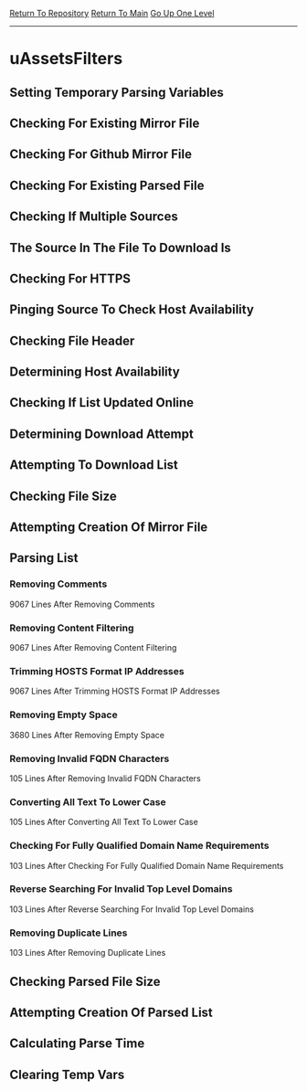 [Return To Repository](https://github.com/deathbybandaid/piholeparser/)
[Return To Main](https://github.com/deathbybandaid/piholeparser/blob/master/RecentRunLogs/Mainlog.md)
[Go Up One Level](https://github.com/deathbybandaid/piholeparser/blob/master/RecentRunLogs/TopLevelScripts/30-Processing-External-Blacklists.md)
____________________________________
# uAssetsFilters
## Setting Temporary Parsing Variables
## Checking For Existing Mirror File
## Checking For Github Mirror File
## Checking For Existing Parsed File
## Checking If Multiple Sources
## The Source In The File To Download Is
## Checking For HTTPS
## Pinging Source To Check Host Availability
## Checking File Header
## Determining Host Availability
## Checking If List Updated Online
## Determining Download Attempt
## Attempting To Download List
## Checking File Size
## Attempting Creation Of Mirror File
## Parsing List
### Removing Comments
9067 Lines After Removing Comments
### Removing Content Filtering
9067 Lines After Removing Content Filtering
### Trimming HOSTS Format IP Addresses
9067 Lines After Trimming HOSTS Format IP Addresses
### Removing Empty Space
3680 Lines After Removing Empty Space
### Removing Invalid FQDN Characters
105 Lines After Removing Invalid FQDN Characters
### Converting All Text To Lower Case
105 Lines After Converting All Text To Lower Case
### Checking For Fully Qualified Domain Name Requirements
103 Lines After Checking For Fully Qualified Domain Name Requirements
### Reverse Searching For Invalid Top Level Domains
103 Lines After Reverse Searching For Invalid Top Level Domains
### Removing Duplicate Lines
103 Lines After Removing Duplicate Lines
## Checking Parsed File Size
## Attempting Creation Of Parsed List
## Calculating Parse Time
## Clearing Temp Vars
